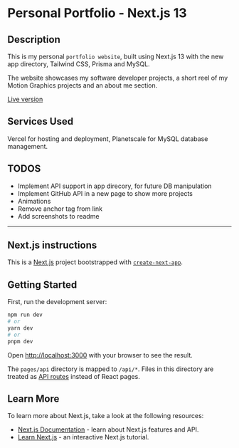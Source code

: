# Personal Portfolio - Next.js 13

## Description

This is my personal `portfolio website`, built using Next.js 13 with the new app directory, Tailwind CSS, Prisma and MySQL.

The website showcases my software developer projects, a short reel of my Motion Graphics projects and an about me section.

[Live version](https://www.jordancortes.dev)

## Services Used

Vercel for hosting and deployment,
Planetscale for MySQL database management.

## TODOS

- Implement API support in app direcory, for future DB manipulation
- Implement GitHub API in a new page to show more projects
- Animations
- Remove anchor tag from link
- Add screenshots to readme

---

## Next.js instructions

This is a [Next.js](https://nextjs.org/) project bootstrapped with [`create-next-app`](https://github.com/vercel/next.js/tree/canary/packages/create-next-app).

## Getting Started

First, run the development server:

```bash
npm run dev
# or
yarn dev
# or
pnpm dev
```

Open [http://localhost:3000](http://localhost:3000) with your browser to see the result.

The `pages/api` directory is mapped to `/api/*`. Files in this directory are treated as [API routes](https://nextjs.org/docs/api-routes/introduction) instead of React pages.

## Learn More

To learn more about Next.js, take a look at the following resources:

- [Next.js Documentation](https://nextjs.org/docs) - learn about Next.js features and API.
- [Learn Next.js](https://nextjs.org/learn) - an interactive Next.js tutorial.
